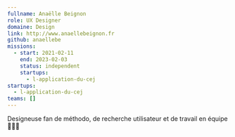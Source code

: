 ```yaml
---
fullname: Anaëlle Beignon
role: UX Designer
domaine: Design
link: http://www.anaellebeignon.fr
github: anaellebe
missions:
  - start: 2021-02-11
    end: 2023-02-03
    status: independent
    startups:
      - l-application-du-cej
startups:
  - l-application-du-cej
teams: []
---
```

Designeuse fan de méthodo, de recherche utilisateur et de travail en équipe 🧚🏼‍♀️